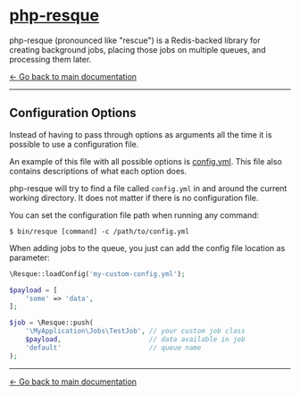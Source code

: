 [php-resque](https://github.com/mjphaynes/php-resque)
===========================================

php-resque (pronounced like "rescue") is a Redis-backed library for creating 
background jobs, placing those jobs on multiple queues, and processing them later.

[← Go back to main documentation](https://github.com/mjphaynes/php-resque)

---

## Configuration Options ##

Instead of having to pass through options as arguments all the time it is possible to use
a configuration file.

An example of this file with all possible options is [config.yml](https://github.com/mjphaynes/php-resque/blob/master/config.yml).
This file also contains descriptions of what each option does.

php-resque will try to find a file called `config.yml` in and around the current working directory.
It does not matter if there is no configuration file.

You can set the configuration file path when running any command:

```
$ bin/resque [command] -c /path/to/config.yml
```

When adding jobs to the queue, you just can add the config file location as parameter:

```php
\Resque::loadConfig('my-custom-config.yml');

$payload = [
    'some' => 'data',
];

$job = \Resque::push(
    '\MyApplication\Jobs\TestJob', // your custom job class 
    $payload,                      // data available in job
    'default'                      // queue name
);
```

---

[← Go back to main documentation](https://github.com/mjphaynes/php-resque)
